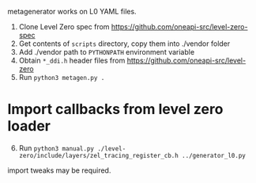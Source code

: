 metagenerator works on L0 YAML files.

1. Clone Level Zero spec from https://github.com/oneapi-src/level-zero-spec
2. Get contents of `scripts` directory, copy them into ./vendor folder
3. Add ./vendor path to `PYTHONPATH` environment variable
4. Obtain `*_ddi.h` header files from https://github.com/oneapi-src/level-zero
5. Run `python3 metagen.py .`
# Import callbacks from level zero loader
6. Run `python3 manual.py ./level-zero/include/layers/zel_tracing_register_cb.h ../generator_l0.py`

import tweaks may be required.
